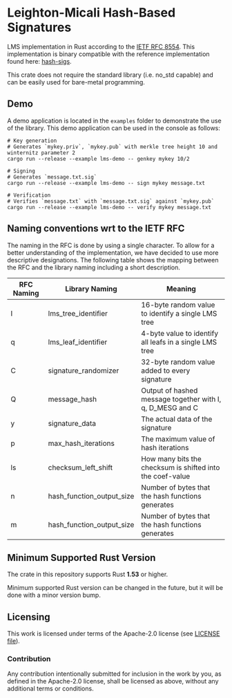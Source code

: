 # Leighton-Micali Hash-Based Signatures
LMS implementation in Rust according to the [IETF RFC 8554](https://datatracker.ietf.org/doc/html/rfc8554).
This implementation is binary compatible with the reference implementation found here: [hash-sigs](https://github.com/cisco/hash-sigs).

This crate does not require the standard library (i.e. no_std capable) and can be easily used for bare-metal programming.

## Demo
A demo application is located in the `examples` folder to demonstrate the use of the library.
This demo application can be used in the console as follows:

```
# Key generation
# Generates `mykey.priv`, `mykey.pub` with merkle tree height 10 and winternitz parameter 2
cargo run --release --example lms-demo -- genkey mykey 10/2

# Signing
# Generates `message.txt.sig`
cargo run --release --example lms-demo -- sign mykey message.txt

# Verification
# Verifies `message.txt` with `message.txt.sig` against `mykey.pub`
cargo run --release --example lms-demo -- verify mykey message.txt
```

## Naming conventions wrt to the IETF RFC
The naming in the RFC is done by using a single character.
To allow for a better understanding of the implementation, we have decided to use more descriptive designations.
The following table shows the mapping between the RFC and the library naming including a short description.

| RFC Naming | Library Naming       | Meaning                                                   |
|------------|----------------------|-----------------------------------------------------------|
| I          | lms_tree_identifier  | 16-byte random value to identify a single LMS tree        |
| q          | lms_leaf_identifier  | 4-byte value to identify all leafs in a single LMS tree   |
| C          | signature_randomizer | 32-byte random value added to every signature             |
| Q          | message_hash         | Output of hashed message together with I, q, D_MESG and C |
| y          | signature_data       | The actual data of the signature                          |
| p          | max_hash_iterations  | The maximum value of hash iterations                      |
| ls         | checksum_left_shift  | How many bits the checksum is shifted into the coef-value |
| n          | hash_function_output_size | Number of bytes that the hash functions generates         |
| m          | hash_function_output_size | Number of bytes that the hash functions generates         |

## Minimum Supported Rust Version
The crate in this repository supports Rust **1.53** or higher.

Minimum supported Rust version can be changed in the future, but it will be done with a minor version bump.

## Licensing
This work is licensed under terms of the Apache-2.0 license (see [LICENSE file](LICENSE)).

### Contribution
Any contribution intentionally submitted for inclusion in the work by you, as defined in the Apache-2.0 license, shall be licensed as above, without any additional terms or conditions.
